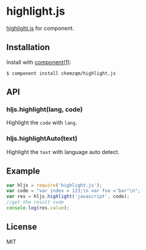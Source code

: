 # highlight.js

  [highlight.js](http://softwaremaniacs.org/soft/highlight/en/) for component.

## Installation

  Install with [component(1)](http://component.io):

    $ component install chemzqm/highlight.js

## API

### hljs.highlight(lang, code)

Highlight the `code` with `lang`.

### hljs.highlightAuto(text)

Highlight the `text` with language auto detect.

## Example

``` js
var hljs = require('highlight.js');
var code = "var index = 123;\n var foo ='bar'\n";
var res = hljs.highlight('javascript', code);
//get the result code
console.log(res.value); 
```

## License

  MIT

